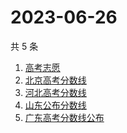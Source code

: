 # 2023-06-26

共 5 条

<!-- BEGIN -->
<!-- 最后更新时间 Mon Jun 26 2023 04:04:53 GMT+0800 (China Standard Time) -->

1. [高考志愿](https://www.zhihu.com/search?q=高考志愿)
1. [北京高考分数线](https://www.zhihu.com/search?q=北京高考分数线)
1. [河北高考分数线](https://www.zhihu.com/search?q=河北高考分数线)
1. [山东公布分数线](https://www.zhihu.com/search?q=山东公布分数线)
1. [广东高考分数线公布](https://www.zhihu.com/search?q=广东高考分数线公布)

<!-- END -->
